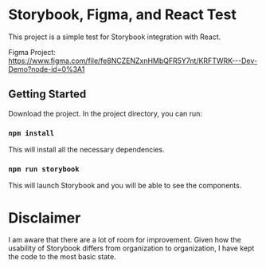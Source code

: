 # Storybook, Figma, and React Test

This project is a simple test for Storybook integration with React.

Figma Project: https://www.figma.com/file/fe8NCZENZxnHMbQFR5Y7nt/KRFTWRK---Dev-Demo?node-id=0%3A1

## Getting Started

Download the project. In the project directory, you can run:

### `npm install`

This will install all the necessary dependencies.

### `npm run storybook`

This will launch Storybook and you will be able to see the components.

# Disclaimer

I am aware that there are a lot of room for improvement. Given how the usability of Storybook differs from organization to organization, I have kept the code to the most basic state.
